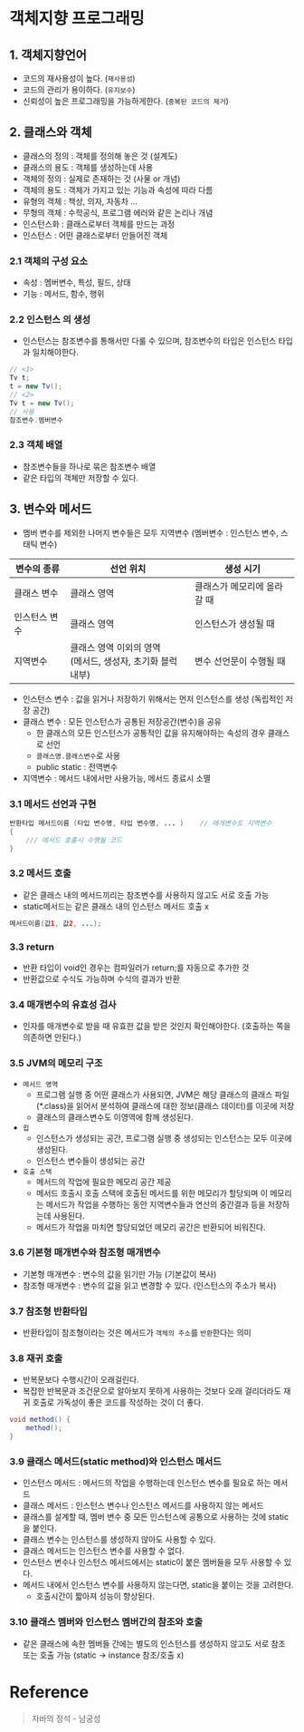 # 객체지향 프로그래밍

## 1. 객체지향언어
- 코드의 재사용성이 높다. (`재사용성`)
- 코드의 관리가 용이하다. (`유지보수`)
- 신뢰성이 높은 프로그래밍을 가능하게한다. (`중복된 코드의 제거`)

## 2. 클래스와 객체
- 클래스의 정의 : 객체를 정의해 놓은 것 (설계도)
- 클래스의 용도 : 객체를 생성하는데 사용
- 객체의 정의 : 실제로 존재하는 것 (사물 or 개념)
- 객체의 용도 : 객체가 가지고 있는 기능과 속성에 따라 다름
- 유형의 객체 : 책상, 의자, 자동차 ...
- 무형의 객체 : 수학공식, 프로그램 에러와 같은 논리나 개념
- 인스턴스화 : 클래스로부터 객체를 만드는 과정
- 인스턴스 : 어떤 클래스로부터 만들어진 객체

### 2.1 객체의 구성 요소
- 속성 : 멤버변수, 특성, 필드, 상태
- 기능 : 메서드, 함수, 행위

### 2.2 인스턴스 의 생성
- 인스턴스는 참조변수를 통해서만 다룰 수 있으며, 참조변수의 타입은 인스턴스 타입과 일치해야한다.
```java
// <1>
Tv t;
t = new Tv();
// <2>
Tv t = new Tv();
// 사용
참조변수.멤버변수
```

### 2.3 객체 배열
- 참조변수들을 하나로 묶은 참조변수 배열
- 같은 타입의 객체만 저장할 수 있다.

## 3. 변수와 메서드
- 멤버 변수를 제외한 나머지 변수들은 모두 지역변수 (멤버변수 : 인스턴스 변수, 스태틱 변수)

| 변수의 종류 | 선언 위치 | 생성 시기 |
|---|---|---|
| 클래스 변수 | 클래스 영역 | 클래스가 메모리에 올라갈 때 |
| 인스턴스 변수 | 클래스 영역 | 인스턴스가 생성될 때 |
| 지역변수 | 클래스 영역 이외의 영역 </br> (메서드, 생성자, 초기화 블럭 내부) | 변수 선언문이 수행될 때 |

- 인스턴스 변수 : 값을 읽거나 저장하기 위해서는 먼저 인스턴스를 생성 (독립적인 저장 공간)
- 클래스 변수 : 모든 인스턴스가 공통된 저장공간(변수)을 공유
    + 한 클래스의 모든 인스턴스가 공통적인 값을 유지해야하는 속성의 경우 클래스로 선언
    + `클래스명.클래스변수`로 사용
    + public static : 전역변수
- 지역변수 : 메서드 내에서만 사용가능, 메서드 종료시 소멸

### 3.1 메서드 선언과 구현
```java
반환타입 메서드이름 (타입 변수명, 타입 변수명, ... )    // 매개변수도 지역변수
{
    /// 메서드 호출시 수행될 코드
}
```

### 3.2 메서드 호출
- 같은 클래스 내의 메서드끼리는 참조변수를 사용하지 않고도 서로 호출 가능
- static메서드는 같은 클래스 내의 인스턴스 메서드 호출 x
```java
메서드이름(값1, 값2, ...);
```

### 3.3 return
- 반환 타입이 void인 경우는 컴파일러가 return;를 자동으로 추가한 것
- 반환값으로 수식도 가능하며 수식의 결과가 반환

### 3.4 매개변수의 유효성 검사
- 인자를 매개변수로 받을 때 유효한 값을 받은 것인지 확인해야한다. (호출하는 쪽을 의존하면 안된다.)

### 3.5 JVM의 메모리 구조
- `메서드 영역`
    + 프로그램 실행 중 어떤 클래스가 사용되면, JVM은 해당 클래스의 클래스 파일(*.class)을 읽어서 분석하여 클래스에 대한 정보(클래스 데이터)를 이곳에 저장
    + 클래스의 클래스변수도 이영역에 함께 생성된다.
- `힙`
    + 인스턴스가 생성되는 공간, 프로그램 실행 중 생성되는 인스턴스는 모두 이곳에 생성된다.
    + 인스턴스 변수들이 생성되는 공간
- `호출 스택`
    + 메서드의 작업에 필요한 메모리 공간 제공
    + 메서드 호출시 호출 스택에 호출된 메서드를 위한 메모리가 할당되며 이 메모리는 메서드가 작업을 수행하는 동안 지역변수들과 연산의 중간결과 등을 저장하는데 사용된다.
    + 메서드가 작업을 마치면 할당되었던 메모리 공간은 반환되어 비워진다.

### 3.6 기본형 매개변수와 참조형 매개변수
- 기본형 매개변수 : 변수의 값을 읽기만 가능 (기본값이 복사)
- 참조형 매개변수 : 변수의 값을 읽고 변경할 수 있다. (인스턴스의 주소가 복사)

### 3.7 참조형 반환타입
- 반환타입이 참조형이라는 것은 메서드가 `객체의 주소`를 `반환`한다는 의미

### 3.8 재귀 호출
- 반복문보다 수행시간이 오래걸린다.
- 복잡한 반복문과 조건문으로 알아보지 못하게 사용하는 것보다 오래 걸리더라도 재귀 호출로 가독성이 좋은 코드를 작성하는 것이 더 좋다.
```java
void method() {
    method();
}
```

### 3.9 클래스 메서드(static method)와 인스턴스 메서드
- 인스턴스 메서드 : 메서드의 작업을 수행하는데 인스턴스 변수를 필요로 하는 메서드
- 클래스 메서드 : 인스턴스 변수나 인스턴스 메서드를 사용하지 않는 메서드
- 클래스를 설계할 때, 멤버 변수 중 모든 인스턴스에 공통으로 사용하는 것에 static을 붙인다.
- 클래스 변수는 인스턴스를 생성하지 않아도 사용할 수 있다.
- 클래스 메서드는 인스턴스 변수를 사용할 수 없다.
- 인스턴스 변수나 인스턴스 메서드에서는 static이 붙은 멤버들을 모두 사용할 수 있다.
- 메서드 내에서 인스턴스 변수를 사용하지 않는다면, static을 붙이는 것을 고려한다.
    + 호출시간이 짧아져 성능이 향상된다.

### 3.10 클래스 멤버와 인스턴스 멤버간의 참조와 호출
- 같은 클래스에 속한 멤버들 간에는 별도의 인스턴스를 생성하지 않고도 서로 참조 또는 호출 가능 (static -> instance 참조/호출 x)

# Reference
> 자바의 정석 - 남궁성
